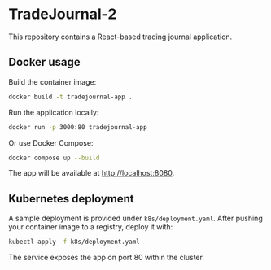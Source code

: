 # TradeJournal-2

This repository contains a React-based trading journal application.

## Docker usage

Build the container image:

```bash
docker build -t tradejournal-app .
```

Run the application locally:

```bash
docker run -p 3000:80 tradejournal-app
```

Or use Docker Compose:

```bash
docker compose up --build
```

The app will be available at <http://localhost:8080>.

## Kubernetes deployment

A sample deployment is provided under `k8s/deployment.yaml`.
After pushing your container image to a registry, deploy it with:

```bash
kubectl apply -f k8s/deployment.yaml
```

The service exposes the app on port 80 within the cluster.
